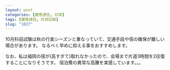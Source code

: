 ```yaml
---
layout: post
categories: [慶應通信, 日常]
tags: [慶應通信, 科目試験]
slug: "1027"
---
```

10月科目試験は秋の行楽シーズンと重なっていて、交通手段や宿の確保が難しい場合があります。
なるべく早めに抑える事をおすすめします。

なお、私は福岡の宿が(高すぎて)取れなかったので、会場まで片道3時間を2往復することになりそうです。
宿泊費の異常な高騰を実感しています。。。